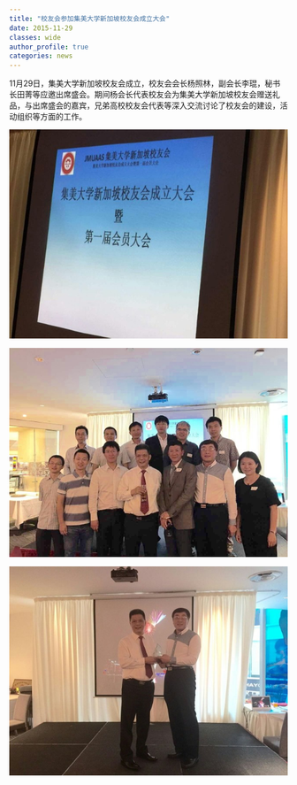 ```yaml
---
title: "校友会参加集美大学新加坡校友会成立大会"
date: 2015-11-29
classes: wide
author_profile: true
categories: news
---
```


11月29日，集美大学新加坡校友会成立，校友会会长杨照林，副会长李琨，秘书长田菁等应邀出席盛会。期间杨会长代表校友会为集美大学新加坡校友会赠送礼品，与出席盛会的嘉宾，兄弟高校校友会代表等深入交流讨论了校友会的建设，活动组织等方面的工作。

![](/assets/images/20151129a.jpg)

![](/assets/images/20151129b.jpg)

![](/assets/images/20151129c.jpg)
